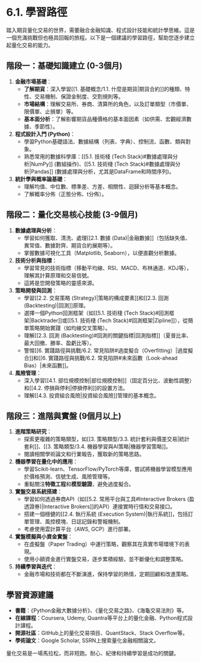 # 6.1. 學習路徑

踏入期貨量化交易的世界，需要融合金融知識、程式設計技能和統計學思維。這是一個充滿挑戰但也極具回報的旅程。以下是一個建議的學習路徑，幫助您逐步建立起量化交易的能力。

## 階段一：基礎知識建立 (0-3個月)

1.  **金融市場基礎**：
    *   **了解期貨**：深入學習[[1. 基礎概念/1.1. 什麼是期貨|期貨合約]]的種類、特性、交易機制、保證金制度、交割規則等。
    *   **市場結構**：理解交易所、券商、清算所的角色，以及訂單類型（市價單、限價單、止損單）等。
    *   **基本面分析**：了解影響期貨品種價格的基本面因素（如供需、宏觀經濟數據、季節性）。
2.  **程式設計入門 (Python)**：
    *   學習Python基礎語法、數據結構（列表、字典）、控制流、函數、類與對象。
    *   熟悉常用的數據科學庫：[[5.1. 技術棧 (Tech Stack)#數據處理與分析|NumPy]] (數組操作)、[[5.1. 技術棧 (Tech Stack)#數據處理與分析|Pandas]] (數據處理與分析，尤其是DataFrame和時間序列)。
3.  **統計學與概率論基礎**：
    *   理解均值、中位數、標準差、方差、相關性、迴歸分析等基本概念。
    *   了解概率分佈（正態分佈、t分佈）。

## 階段二：量化交易核心技能 (3-9個月)

1.  **數據處理與分析**：
    *   學習如何獲取、清洗、處理[[2.1. 數據 (Data)|金融數據]]（包括缺失值、異常值、數據對齊、期貨合約展期等）。
    *   掌握數據可視化工具（Matplotlib, Seaborn），以便直觀分析數據。
2.  **技術分析與指標**：
    *   學習常見的技術指標（移動平均線、RSI、MACD、布林通道、KDJ等），理解其計算原理和交易信號。
    *   這將是您開發策略的靈感來源。
3.  **策略開發與回測**：
    *   學習[[2.2. 交易策略 (Strategy)|策略的構成要素]]和[[2.3. 回測 (Backtesting)|回測]]原理。
    *   選擇一個Python回測框架（如[[5.1. 技術棧 (Tech Stack)#回測框架|Backtrader]]或[[5.1. 技術棧 (Tech Stack)#回測框架|Zipline]]），從簡單策略開始實踐（如均線交叉策略）。
    *   理解[[2.3. 回測 (Backtesting)#回測的關鍵指標|回測指標]]（夏普比率、最大回撤、勝率、盈虧比等）。
    *   警惕[[6. 實踐路徑與挑戰/6.2. 常見陷阱#過度擬合（Overfitting）|過度擬合]]和[[6. 實踐路徑與挑戰/6.2. 常見陷阱#未來函數（Look-ahead Bias）|未來函數]]。
4.  **風險管理**：
    *   深入學習[[4.1. 部位規模控制|部位規模控制]]（固定百分比、波動性調整）和[[4.2. 停損與停利|停損停利]]的設置方法。
    *   理解[[4.3. 投資組合風險|投資組合風險]]管理的基本概念。

## 階段三：進階與實盤 (9個月以上)

1.  **進階策略研究**：
    *   探索更複雜的策略類型，如[[3. 策略類型/3.3. 統計套利與價差交易|統計套利]]、[[3. 策略類型/3.4. 機器學習與AI策略|機器學習策略]]。
    *   閱讀相關學術論文和行業報告，獲取新的策略思路。
2.  **機器學習在量化中的應用**：
    *   學習Scikit-learn、TensorFlow/PyTorch等庫，嘗試將機器學習模型應用於價格預測、信號生成、風險管理等。
    *   重點關注**特徵工程**和**模型驗證**，避免過度擬合。
3.  **實盤交易系統搭建**：
    *   學習如何透過券商API（如[[5.2. 常用平台與工具#Interactive Brokers (盈透證券)|Interactive Brokers]]的API）連接實時行情和交易接口。
    *   搭建一個穩健的[[2.4. 執行系統 (Execution System)|執行系統]]，包括訂單管理、風控模塊、日誌記錄和警報機制。
    *   考慮使用雲計算平台（AWS, GCP）進行部署。
4.  **實盤模擬與小資金實盤**：
    *   在虛擬盤（Paper Trading）中運行策略，觀察其在真實市場環境下的表現。
    *   使用小額資金進行實盤交易，逐步累積經驗，並不斷優化和調整策略。
5.  **持續學習與迭代**：
    *   金融市場和技術都在不斷演進，保持學習的熱情，定期回顧和改進策略。

## 學習資源建議

-   **書籍**：《Python金融大數據分析》、《量化交易之路》、《海龜交易法則》等。
-   **在線課程**：Coursera, Udemy, Quantra等平台上的量化金融、Python程式設計課程。
-   **開源社區**：GitHub上的量化交易項目、QuantStack、Stack Overflow等。
-   **學術論文**：Google Scholar, SSRN上搜索量化金融相關論文。

量化交易是一場馬拉松，而非短跑。耐心、紀律和持續學習是成功的關鍵。